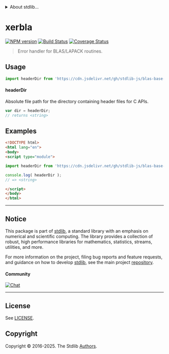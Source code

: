 <!--

@license Apache-2.0

Copyright (c) 2024 The Stdlib Authors.

Licensed under the Apache License, Version 2.0 (the "License");
you may not use this file except in compliance with the License.
You may obtain a copy of the License at

   http://www.apache.org/licenses/LICENSE-2.0

Unless required by applicable law or agreed to in writing, software
distributed under the License is distributed on an "AS IS" BASIS,
WITHOUT WARRANTIES OR CONDITIONS OF ANY KIND, either express or implied.
See the License for the specific language governing permissions and
limitations under the License.

-->


<details>
  <summary>
    About stdlib...
  </summary>
  <p>We believe in a future in which the web is a preferred environment for numerical computation. To help realize this future, we've built stdlib. stdlib is a standard library, with an emphasis on numerical and scientific computation, written in JavaScript (and C) for execution in browsers and in Node.js.</p>
  <p>The library is fully decomposable, being architected in such a way that you can swap out and mix and match APIs and functionality to cater to your exact preferences and use cases.</p>
  <p>When you use stdlib, you can be absolutely certain that you are using the most thorough, rigorous, well-written, studied, documented, tested, measured, and high-quality code out there.</p>
  <p>To join us in bringing numerical computing to the web, get started by checking us out on <a href="https://github.com/stdlib-js/stdlib">GitHub</a>, and please consider <a href="https://opencollective.com/stdlib">financially supporting stdlib</a>. We greatly appreciate your continued support!</p>
</details>

# xerbla

[![NPM version][npm-image]][npm-url] [![Build Status][test-image]][test-url] [![Coverage Status][coverage-image]][coverage-url] <!-- [![dependencies][dependencies-image]][dependencies-url] -->

> Error handler for BLAS/LAPACK routines.

<!-- Section to include introductory text. Make sure to keep an empty line after the intro `section` element and another before the `/section` close. -->

<section class="intro">

</section>

<!-- /.intro -->

<!-- Package usage documentation. -->



<section class="usage">

## Usage

```javascript
import headerDir from 'https://cdn.jsdelivr.net/gh/stdlib-js/blas-base-xerbla@esm/index.mjs';
```

#### headerDir

Absolute file path for the directory containing header files for C APIs.

```javascript
var dir = headerDir;
// returns <string>
```

</section>

<!-- /.usage -->

<!-- Package usage notes. Make sure to keep an empty line after the `section` element and another before the `/section` close. -->

<section class="notes">

</section>

<!-- /.notes -->

<!-- Package usage examples. -->

<section class="examples">

## Examples

```html
<!DOCTYPE html>
<html lang="en">
<body>
<script type="module">

import headerDir from 'https://cdn.jsdelivr.net/gh/stdlib-js/blas-base-xerbla@esm/index.mjs';

console.log( headerDir );
// => <string>

</script>
</body>
</html>
```

</section>

<!-- /.examples -->

<!-- C interface documentation. -->



<!-- Section to include cited references. If references are included, add a horizontal rule *before* the section. Make sure to keep an empty line after the `section` element and another before the `/section` close. -->

<section class="references">

</section>

<!-- /.references -->

<!-- Section for related `stdlib` packages. Do not manually edit this section, as it is automatically populated. -->

<section class="related">

</section>

<!-- /.related -->

<!-- Section for all links. Make sure to keep an empty line after the `section` element and another before the `/section` close. -->


<section class="main-repo" >

* * *

## Notice

This package is part of [stdlib][stdlib], a standard library with an emphasis on numerical and scientific computing. The library provides a collection of robust, high performance libraries for mathematics, statistics, streams, utilities, and more.

For more information on the project, filing bug reports and feature requests, and guidance on how to develop [stdlib][stdlib], see the main project [repository][stdlib].

#### Community

[![Chat][chat-image]][chat-url]

---

## License

See [LICENSE][stdlib-license].


## Copyright

Copyright &copy; 2016-2025. The Stdlib [Authors][stdlib-authors].

</section>

<!-- /.stdlib -->

<!-- Section for all links. Make sure to keep an empty line after the `section` element and another before the `/section` close. -->

<section class="links">

[npm-image]: http://img.shields.io/npm/v/@stdlib/blas-base-xerbla.svg
[npm-url]: https://npmjs.org/package/@stdlib/blas-base-xerbla

[test-image]: https://github.com/stdlib-js/blas-base-xerbla/actions/workflows/test.yml/badge.svg?branch=main
[test-url]: https://github.com/stdlib-js/blas-base-xerbla/actions/workflows/test.yml?query=branch:main

[coverage-image]: https://img.shields.io/codecov/c/github/stdlib-js/blas-base-xerbla/main.svg
[coverage-url]: https://codecov.io/github/stdlib-js/blas-base-xerbla?branch=main

<!--

[dependencies-image]: https://img.shields.io/david/stdlib-js/blas-base-xerbla.svg
[dependencies-url]: https://david-dm.org/stdlib-js/blas-base-xerbla/main

-->

[chat-image]: https://img.shields.io/gitter/room/stdlib-js/stdlib.svg
[chat-url]: https://app.gitter.im/#/room/#stdlib-js_stdlib:gitter.im

[stdlib]: https://github.com/stdlib-js/stdlib

[stdlib-authors]: https://github.com/stdlib-js/stdlib/graphs/contributors

[umd]: https://github.com/umdjs/umd
[es-module]: https://developer.mozilla.org/en-US/docs/Web/JavaScript/Guide/Modules

[deno-url]: https://github.com/stdlib-js/blas-base-xerbla/tree/deno
[deno-readme]: https://github.com/stdlib-js/blas-base-xerbla/blob/deno/README.md
[umd-url]: https://github.com/stdlib-js/blas-base-xerbla/tree/umd
[umd-readme]: https://github.com/stdlib-js/blas-base-xerbla/blob/umd/README.md
[esm-url]: https://github.com/stdlib-js/blas-base-xerbla/tree/esm
[esm-readme]: https://github.com/stdlib-js/blas-base-xerbla/blob/esm/README.md
[branches-url]: https://github.com/stdlib-js/blas-base-xerbla/blob/main/branches.md

[stdlib-license]: https://raw.githubusercontent.com/stdlib-js/blas-base-xerbla/main/LICENSE

</section>

<!-- /.links -->
